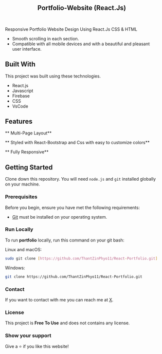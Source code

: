 <h2 align="center">
  Portfolio-Website (React.Js) <br/>
</h2>
<div align="center">
</div>

<br/>

Responsive Portfolio Website Design Using React.Js CSS &amp; HTML

- Smooth scrolling in each section.
- Compatible with all mobile devices and with a beautiful and pleasant user interface.

## Built With

This project was built using these technologies.

- React.js
- Javascript
- Firebase
- CSS
- VsCode

## Features

** Multi-Page Layout**

** Styled with React-Bootstrap and Css with easy to customize colors**

** Fully Responsive**

## Getting Started

Clone down this repository. You will need `node.js` and `git` installed globally on your machine.

### Prerequisites

Before you begin, ensure you have met the following requirements:

- [Git](https://git-scm.com/downloads "Download Git") must be installed on your operating system.

### Run Locally

To run **portfolio** locally, run this command on your git bash:

Linux and macOS:

```bash
sudo git clone [https://github.com/ThantZinPhyo11/React-Portfolio.git]
```

Windows:

```bash
git clone https://github.com/ThantZinPhyo11/React-Portfolio.git
```

### Contact

If you want to contact with me you can reach me at [X](https://twitter.com/ThantZinPhyoMM).

### License

This project is **Free To Use** and does not contains any license.

### Show your support

Give a ⭐ if you like this website!
